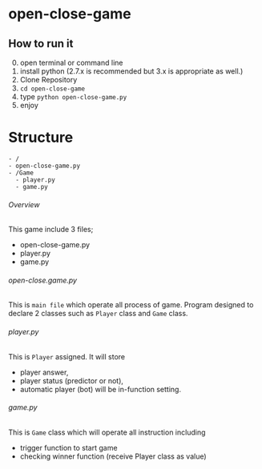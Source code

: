 # open-close-game
## How to run it

0. open terminal or command line
1. install python (2.7.x is recommended but 3.x is appropriate as well.)
2. Clone Repository
3. `cd open-close-game`
4. type `python open-close-game.py`
5. enjoy


# Structure

```
- /
- open-close-game.py
- /Game
  - player.py
  - game.py
```

###### Overview
This game include 3 files;
  - open-close-game.py
  - player.py
  - game.py
  

###### open-close.game.py
This is `main file` which operate all process of game. Program designed to declare 2 classes such as `Player` class and `Game` class.

###### player.py
This is `Player` assigned. It will store 
- player answer, 
- player status (predictor or not),
- automatic player (bot) will be in-function setting.

###### game.py
This is `Game` class which will operate all instruction including 
- trigger function to start game
- checking winner function (receive Player class as value)
